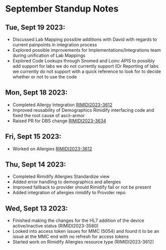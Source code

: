 # September Standup Notes

## Tue, Sept 19 2023:
<ul>
	<li>Discussed Lab Mapping possible additions with David with regards to current painpoints in integration process</li>
	<li>Explored possible improvements for Implementations/Integrations team during unification of Lab Mappings</li>
	<li>Explored Code Lookups through Snomed and Loinc APIS to possibly add support for labs we do not currently support (Or Reporting of labs we currently do not support with a quick reference to look for to decide whether or not to use the code</li>
</ul>

## Mon, Sept 18 2023:
<ul>
	<li>Completed Allergy Integration <a href="https://rimidi.atlassian.net/browse/RIMIDI2023-3612">RIMIDI2023-3612</a></li>
	<li>Improved reusability of Demographics Rimidify interfacing code and fixed the root cause of ascii-armor</li>
	<li>Raised PR for DBS change <a href="https://rimidi.atlassian.net/browse/RIMIDI2023-3634">RIMIDI2023-3634</a></li>
</ul>


## Fri, Sept 15 2023:
<ul>
	<li>Worked on Allergies <a href="https://rimidi.atlassian.net/browse/RIMIDI2023-3612">RIMIDI2023-3612</a></li>
</ul>

## Thu, Sept 14 2023:
<ul>
	<li>Completed Rimidify Allergies Standardize view</li>
	<li>Added error handling to demographics and allergies</li>
	<li>Improved fallback to provider should Rimidify fail or not be present</li>
	<li>Added integration of allergies rimidify to Provider repo</li>
</ul>

## Wed, Sept 13 2023:
<ul>
	<li>Finished making the changes for the HL7 addition of the device active/inactive status (RIMIDI2023-3560)</li>
	<li>Looked into access token issues for MMC (5054) and found it to be an issue at the MMC end with no refresh for access tokens</li>
	<li>Started work on Rimidify Allergies resource type (RIMIDI2023-3612)</li>
</ul>

